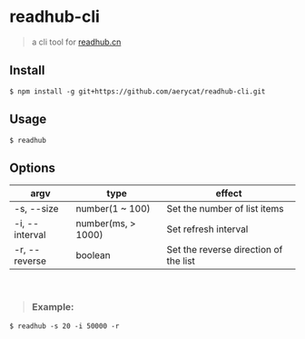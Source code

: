 # readhub-cli
> a cli tool for [readhub.cn](https://readhub.cn)

## Install
```
$ npm install -g git+https://github.com/aerycat/readhub-cli.git
```

## Usage
```
$ readhub
```

## Options
| argv           | type               | effect                                |
| -------------- | ------------------ |-------------------------------------- |
| -s, --size     | number(1 ~ 100)    | Set the number of list items          |
| -i, --interval | number(ms, > 1000) | Set refresh interval                  |
| -r, --reverse  | boolean            | Set the reverse direction of the list |
<br />

> ### Example:
```
$ readhub -s 20 -i 50000 -r
```

